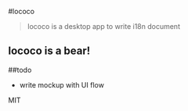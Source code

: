 #lococo
> lococo is a desktop app to write i18n document

## lococo is a bear!


##todo
* write mockup with UI flow


MIT
